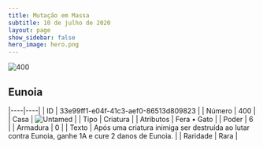```yaml
---
title: Mutação em Massa
subtitle: 10 de julho de 2020
layout: page
show_sidebar: false
hero_image: hero.png
---
```


![400](https://cdn.keyforgegame.com/media/card_front/pt/479_400_944V3788F9V2_pt.png)

## Eunoia

|----|----|
| ID | 33e99ff1-e04f-41c3-aef0-86513d809823 |
| Número | 400 |
| Casa | ![Untamed](https://archonarcana.com/images/thumb/b/bd/Untamed.png/22px-Untamed.png "Indomados") |
| Tipo | Criatura |
| Atributos | Fera • Gato |
| Poder | 6 |
| Armadura | 0 |
| Texto | Após uma criatura inimiga ser destruída ao lutar contra Eunoia, ganhe 1A e cure 2 danos de Eunoia. |
| Raridade | Rara |
